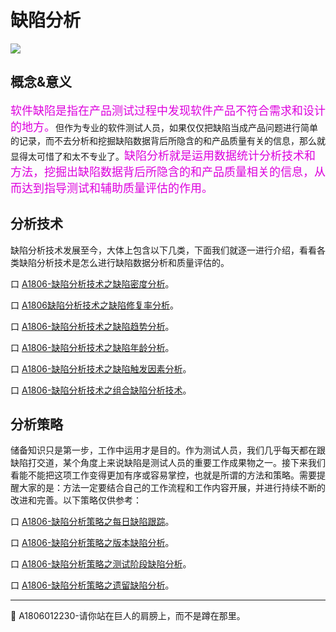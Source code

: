 
# 缺陷分析

![](https://shen89s.github.io/resFiles/r3/主页缺陷分析.png)

## 概念&意义

<font color="#dd00dd" size="4" face="楷体">软件缺陷是指在产品测试过程中发现软件产品不符合需求和设计的地方。</font>但作为专业的软件测试人员，如果仅仅把缺陷当成产品问题进行简单的记录，而不去分析和挖掘缺陷数据背后所隐含的和产品质量有关的信息，那么就显得太可惜了和太不专业了。<font color="#dd00dd" size="4" face="楷体">缺陷分析就是运用数据统计分析技术和方法，挖掘出缺陷数据背后所隐含的和产品质量相关的信息，从而达到指导测试和辅助质量评估的作用。</font>

## 分析技术

缺陷分析技术发展至今，大体上包含以下几类，下面我们就逐一进行介绍，看看各类缺陷分析技术是怎么进行缺陷数据分析和质量评估的。

<!--下面介绍缺陷分析技术，以及缺陷分析技术在产品质量评估方面的作用，并讨论如何将这些分析技术组合起来，从而能够对产品质量进行较为全面的评估。-->

口  [A1806-缺陷分析技术之缺陷密度分析](books/缺陷分析技术-缺陷密度分析.md)。

口  [A1806缺陷分析技术之缺陷修复率分析](books/缺陷分析技术-缺陷修复率分析.md)。

口  [A1806-缺陷分析技术之缺陷趋势分析](books/缺陷分析技术-缺陷趋势分析.md)。

口  [A1806-缺陷分析技术之缺陷年龄分析](books/缺陷分析技术-缺陷年龄分析.md)。

口  [A1806-缺陷分析技术之缺陷触发因素分析](books/缺陷分析技术-缺陷触发因素分析.md)。

口  [A1806-缺陷分析技术之组合缺陷分析技术](books/缺陷分析技术-组合缺陷分析技术.md)。


## 分析策略

储备知识只是第一步，工作中运用才是目的。作为测试人员，我们几乎每天都在跟缺陷打交道，某个角度上来说缺陷是测试人员的重要工作成果物之一。接下来我们看能不能把这项工作变得更加有序或容易掌控，也就是所谓的方法和策略。需要提醒大家的是：方法一定要结合自己的工作流程和工作内容开展，并进行持续不断的改进和完善。以下策略仅供参考：

口 [A1806-缺陷分析策略之每日缺陷跟踪](books/缺陷分析技术-缺陷分析策略-每日缺陷跟踪.md)。

口 [A1806-缺陷分析策略之版本缺陷分析](books/缺陷分析技术-缺陷分析策略-版本缺陷分析.md)。

口 [A1806-缺陷分析策略之测试阶段缺陷分析](books/缺陷分析技术-缺陷分析策略-阶段缺陷分析.md)。

口 [A1806-缺陷分析策略之遗留缺陷分析](books/缺陷分析技术-缺陷分析策略-遗留缺陷分析.md)。


* * *
:bell: A1806012230-请你站在巨人的肩膀上，而不是蹲在那里。
